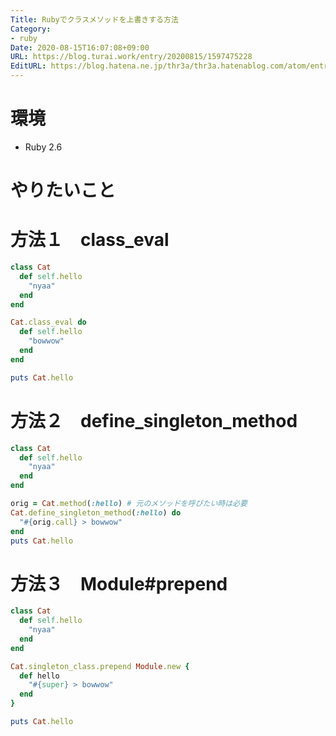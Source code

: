 ```yaml
---
Title: Rubyでクラスメソッドを上書きする方法
Category:
- ruby
Date: 2020-08-15T16:07:08+09:00
URL: https://blog.turai.work/entry/20200815/1597475228
EditURL: https://blog.hatena.ne.jp/thr3a/thr3a.hatenablog.com/atom/entry/26006613614672076
---
```


# 環境

- Ruby 2.6

# やりたいこと

# 方法１　class_eval

```ruby
class Cat
  def self.hello
    "nyaa"
  end
end

Cat.class_eval do
  def self.hello
    "bowwow"
  end
end

puts Cat.hello
```

# 方法２　define_singleton_method

```ruby
class Cat
  def self.hello
    "nyaa"
  end
end

orig = Cat.method(:hello) # 元のメソッドを呼びたい時は必要
Cat.define_singleton_method(:hello) do
  "#{orig.call} > bowwow"
end
puts Cat.hello
```

# 方法３　Module#prepend

```ruby
class Cat
  def self.hello
    "nyaa"
  end
end

Cat.singleton_class.prepend Module.new {
  def hello
    "#{super} > bowwow"
  end
}

puts Cat.hello
```

